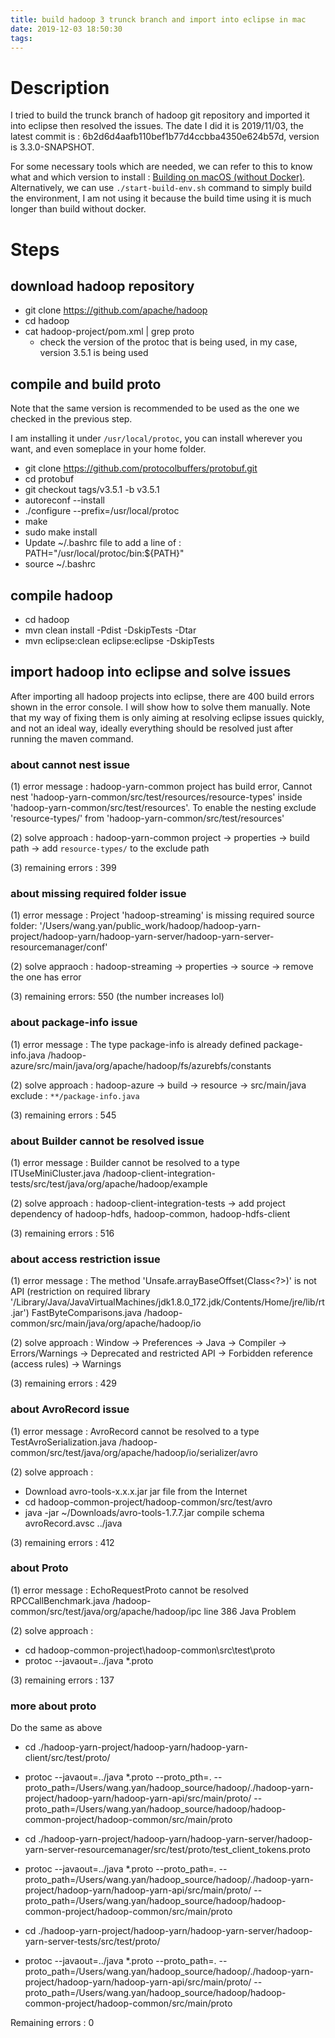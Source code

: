 ```yaml
---
title: build hadoop 3 trunck branch and import into eclipse in mac
date: 2019-12-03 18:50:30
tags:
---
```


# Description
I tried to build the trunck branch of hadoop git repository and imported it into eclipse then resolved the issues.
The date I did it is 2019/11/03, the latest commit is : 6b2d6d4aafb110bef1b77d4ccbba4350e624b57d, version is 3.3.0-SNAPSHOT.

For some necessary tools which are needed, we can refer to this to know what and which version to install :  [Building on macOS (without Docker)](https://github.com/apache/hadoop/blob/18059acb6ae16e72a6cdd08795f6281cda122bff/BUILDING.txt#L377-L410).
Alternatively, we can use `./start-build-env.sh` command to simply build the environment, I am not using it because the build time using it is much longer than build without docker.

# Steps

## download hadoop repository
- git clone https://github.com/apache/hadoop
- cd hadoop
- cat hadoop-project/pom.xml | grep proto
  - check the version of the protoc that is being used, in my case, version 3.5.1 is being used

## compile and build proto
Note that the same version is recommended to be used as the one we checked in the previous step.

I am installing it under `/usr/local/protoc`, you can install wherever you want, and even someplace in your home folder.
- git clone https://github.com/protocolbuffers/protobuf.git
- cd protobuf
- git checkout tags/v3.5.1 -b v3.5.1
- autoreconf --install
- ./configure --prefix=/usr/local/protoc
- make 
- sudo make install
- Update ~/.bashrc file to add a line of : PATH="/usr/local/protoc/bin:${PATH}"
- source ~/.bashrc

## compile hadoop
- cd hadoop
- mvn clean install -Pdist -DskipTests -Dtar
- mvn eclipse:clean eclipse:eclipse -DskipTests

## import hadoop into eclipse and solve issues
After importing all hadoop projects into eclipse, there are 400 build errors shown in the error console. I will show how to solve them manually.
Note that my way of fixing them is only aiming at resolving eclipse issues quickly, and not an ideal way, ideally everything should be resolved just after running the maven command.

### about cannot nest issue
(1) error message : hadoop-yarn-common project has build error, Cannot nest 'hadoop-yarn-common/src/test/resources/resource-types' inside 'hadoop-yarn-common/src/test/resources'. To enable the nesting exclude 'resource-types/' from 'hadoop-yarn-common/src/test/resources'

(2) solve approach : hadoop-yarn-common project -> properties -> build path -> add `resource-types/` to the exclude path

(3) remaining errors : 399

### about missing required folder issue
(1) error message : Project 'hadoop-streaming' is missing required source folder: '/Users/wang.yan/public_work/hadoop/hadoop-yarn-project/hadoop-yarn/hadoop-yarn-server/hadoop-yarn-server-resourcemanager/conf'

(2) solve appraoch : hadoop-streaming -> properties -> source -> remove the one has error

(3) remaining errors: 550 (the number increases lol)

###  about package-info issue
(1) error message : The type package-info is already defined	package-info.java	/hadoop-azure/src/main/java/org/apache/hadoop/fs/azurebfs/constants

(2) solve approach : hadoop-azure -> build -> resource -> src/main/java exclude : `**/package-info.java`

(3) remaining errors : 545

### about Builder cannot be resolved issue
(1) error message : Builder cannot be resolved to a type	ITUseMiniCluster.java	/hadoop-client-integration-tests/src/test/java/org/apache/hadoop/example

(2) solve approach :  hadoop-client-integration-tests -> add project dependency of hadoop-hdfs, hadoop-common, hadoop-hdfs-client

(3) remaining errors : 516

### about access restriction issue

(1) error message : The method 'Unsafe.arrayBaseOffset(Class<?>)' is not API (restriction on required library '/Library/Java/JavaVirtualMachines/jdk1.8.0_172.jdk/Contents/Home/jre/lib/rt.jar')	FastByteComparisons.java	/hadoop-common/src/main/java/org/apache/hadoop/io

(2) solve approach : Window -> Preferences -> Java -> Compiler -> Errors/Warnings -> Deprecated and restricted API -> Forbidden reference (access rules) -> Warnings

(3) remaining errors : 429

### about AvroRecord issue
(1) error message :  AvroRecord cannot be resolved to a type	TestAvroSerialization.java	/hadoop-common/src/test/java/org/apache/hadoop/io/serializer/avro

(2) solve approach : 
- Download avro-tools-x.x.x.jar jar file from the Internet
- cd hadoop-common-project/hadoop-common/src/test/avro
- java -jar ~/Downloads/avro-tools-1.7.7.jar compile schema avroRecord.avsc ../java

(3) remaining errors : 412

### about Proto
(1) error message : EchoRequestProto cannot be resolved	RPCCallBenchmark.java	/hadoop-common/src/test/java/org/apache/hadoop/ipc	line 386	Java Problem

(2) solve approach :
- cd hadoop-common-project\hadoop-common\src\test\proto
- protoc --javaout=../java *.proto

(3) remaining errors : 137

### more about proto
Do the same as above

- cd ./hadoop-yarn-project/hadoop-yarn/hadoop-yarn-client/src/test/proto/
- protoc --javaout=../java *.proto --proto_pth=.  --proto_path=/Users/wang.yan/hadoop_source/hadoop/./hadoop-yarn-project/hadoop-yarn/hadoop-yarn-api/src/main/proto/ --proto_path=/Users/wang.yan/hadoop_source/hadoop/hadoop-common-project/hadoop-common/src/main/proto

- cd ./hadoop-yarn-project/hadoop-yarn/hadoop-yarn-server/hadoop-yarn-server-resourcemanager/src/test/proto/test_client_tokens.proto
- protoc --javaout=../java *.proto --proto_path=.  --proto_path=/Users/wang.yan/hadoop_source/hadoop/./hadoop-yarn-project/hadoop-yarn/hadoop-yarn-api/src/main/proto/ --proto_path=/Users/wang.yan/hadoop_source/hadoop/hadoop-common-project/hadoop-common/src/main/proto

- cd ./hadoop-yarn-project/hadoop-yarn/hadoop-yarn-server/hadoop-yarn-server-tests/src/test/proto/
- protoc --javaout=../java *.proto --proto_path=.  --proto_path=/Users/wang.yan/hadoop_source/hadoop/./hadoop-yarn-project/hadoop-yarn/hadoop-yarn-api/src/main/proto/ --proto_path=/Users/wang.yan/hadoop_source/hadoop/hadoop-common-project/hadoop-common/src/main/proto

Remaining errors : 0

